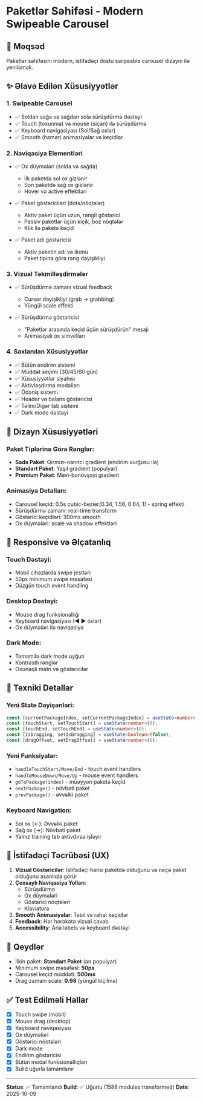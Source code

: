 # Paketlər Səhifəsi - Modern Swipeable Carousel

## 🎯 Məqsəd
Paketlər səhifəsini modern, istifadəçi dostu swipeable carousel dizaynı ilə yeniləmək.

## ✨ Əlavə Edilən Xüsusiyyətlər

### 1. **Swipeable Carousel**
- ✅ Soldan sağa və sağdan sola sürüşdürmə dəstəyi
- ✅ Touch (toxunma) və mouse (siçan) ilə sürüşdürmə
- ✅ Keyboard navigasiyası (Sol/Sağ oxlar)
- ✅ Smooth (hamar) animasiyalar və keçidlər

### 2. **Naviqasiya Elementləri**
- ✅ Ox düymələri (solda və sağda)
  - İlk paketdə sol ox gizlənir
  - Son paketdə sağ ox gizlənir
  - Hover və active effektləri
  
- ✅ Paket göstəriciləri (dots/nöqtələr)
  - Aktiv paket üçün uzun, rəngli göstərici
  - Passiv paketlər üçün kiçik, boz nöqtələr
  - Klik ilə paketə keçid

- ✅ Paket adı göstəricisi
  - Aktiv paketin adı və ikonu
  - Paket tipinə görə rəng dəyişikliyi

### 3. **Vizual Təkmilləşdirmələr**
- ✅ Sürüşdürmə zamanı vizual feedback
  - Cursor dəyişikliyi (grab → grabbing)
  - Yüngül scale effekti
  
- ✅ Sürüşdürmə göstəricisi
  - "Paketlər arasında keçid üçün sürüşdürün" mesajı
  - Animasiyalı ox simvolları

### 4. **Saxlanılan Xüsusiyyətlər**
- ✅ Bütün endirim sistemi
- ✅ Müddət seçimi (30/45/60 gün)
- ✅ Xüsusiyyətlər siyahısı
- ✅ Aktivləşdirmə modalları
- ✅ Ödəniş sistemi
- ✅ Header və balans göstəricisi
- ✅ Təlim/Digər tab sistemi
- ✅ Dark mode dəstəyi

## 🎨 Dizayn Xüsusiyyətləri

### Paket Tiplərinə Görə Rənglər:
- **Sadə Paket**: Qırmızı-narıncı gradient (endirim vurğusu ilə)
- **Standart Paket**: Yaşıl gradient (populyar)
- **Premium Paket**: Mavi-bənövşəyi gradient

### Animasiya Detalları:
- Carousel keçid: 0.5s cubic-bezier(0.34, 1.56, 0.64, 1) - spring effekti
- Sürüşdürmə zamanı: real-time transform
- Göstərici keçidləri: 300ms smooth
- Ox düymələri: scale və shadow effektləri

## 📱 Responsive və Əlçatanlıq

### Touch Dəstəyi:
- Mobil cihazlarda swipe jestləri
- 50px minimum swipe məsafəsi
- Düzgün touch event handling

### Desktop Dəstəyi:
- Mouse drag funksionallığı
- Keyboard navigasiyası (◄ ► oxlar)
- Ox düymələri ilə naviqasiya

### Dark Mode:
- Tamamilə dark mode uyğun
- Kontrastlı rənglər
- Oxunaqlı mətn və göstəricilər

## 🔧 Texniki Detallar

### Yeni State Dəyişənləri:
```typescript
const [currentPackageIndex, setCurrentPackageIndex] = useState<number>(1); // Standart paket ilə başlayır
const [touchStart, setTouchStart] = useState<number>(0);
const [touchEnd, setTouchEnd] = useState<number>(0);
const [isDragging, setIsDragging] = useState<boolean>(false);
const [dragOffset, setDragOffset] = useState<number>(0);
```

### Yeni Funksiyalar:
- `handleTouchStart/Move/End` - touch event handlers
- `handleMouseDown/Move/Up` - mouse event handlers
- `goToPackage(index)` - müəyyən paketə keçid
- `nextPackage()` - növbəti paket
- `prevPackage()` - əvvəlki paket

### Keyboard Navigation:
- Sol ox (←): Əvvəlki paket
- Sağ ox (→): Növbəti paket
- Yalnız training tab aktivdirsə işləyir

## 🚀 İstifadəçi Təcrübəsi (UX)

1. **Vizual Göstəricilər**: İstifadəçi hansı paketdə olduğunu və neçə paket olduğunu asanlıqla görür
2. **Çoxsaylı Naviqasiya Yolları**: 
   - Sürüşdürmə
   - Ox düymələri
   - Göstərici nöqtələri
   - Klaviatura
3. **Smooth Animasiyalar**: Təbii və rahat keçidlər
4. **Feedback**: Hər hərəkətə vizual cavab
5. **Accessibility**: Aria labels və keyboard dəstəyi

## 📝 Qeydlər

- İlkin paket: **Standart Paket** (ən populyar)
- Minimum swipe məsafəsi: **50px**
- Carousel keçid müddəti: **500ms**
- Drag zamanı scale: **0.98** (yüngül kiçilmə)

## ✅ Test Edilməli Hallar

- [x] Touch swipe (mobil)
- [x] Mouse drag (desktop)
- [x] Keyboard naviqasiyası
- [x] Ox düymələri
- [x] Göstərici nöqtələri
- [x] Dark mode
- [x] Endirim göstəricisi
- [x] Bütün modal funksionallıqları
- [x] Build uğurla tamamlanır

---

**Status**: ✅ Tamamlandı
**Build**: ✅ Uğurlu (1588 modules transformed)
**Date**: 2025-10-09
